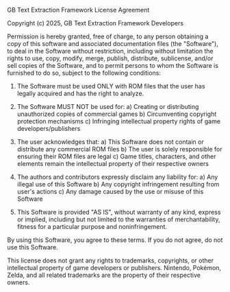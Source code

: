 GB Text Extraction Framework License Agreement

Copyright (c) 2025, GB Text Extraction Framework Developers

Permission is hereby granted, free of charge, to any person obtaining a copy
of this software and associated documentation files (the "Software"), to deal
in the Software without restriction, including without limitation the rights
to use, copy, modify, merge, publish, distribute, sublicense, and/or sell
copies of the Software, and to permit persons to whom the Software is
furnished to do so, subject to the following conditions:

1. The Software must be used ONLY with ROM files that the user has legally
   acquired and has the right to analyze.

2. The Software MUST NOT be used for:
   a) Creating or distributing unauthorized copies of commercial games
   b) Circumventing copyright protection mechanisms
   c) Infringing intellectual property rights of game developers/publishers

3. The user acknowledges that:
   a) This Software does not contain or distribute any commercial ROM files
   b) The user is solely responsible for ensuring their ROM files are legal
   c) Game titles, characters, and other elements remain the intellectual
      property of their respective owners

4. The authors and contributors expressly disclaim any liability for:
   a) Any illegal use of this Software
   b) Any copyright infringement resulting from user's actions
   c) Any damage caused by the use or misuse of this Software

5. This Software is provided "AS IS", without warranty of any kind, express
   or implied, including but not limited to the warranties of merchantability,
   fitness for a particular purpose and noninfringement.

By using this Software, you agree to these terms. If you do not agree, do not
use this Software.

This license does not grant any rights to trademarks, copyrights, or other
intellectual property of game developers or publishers. Nintendo, Pokémon,
Zelda, and all related trademarks are the property of their respective owners.